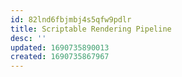 ```yaml
---
id: 82lnd6fbjmbj4s5qfw9pdlr
title: Scriptable Rendering Pipeline
desc: ''
updated: 1690735890013
created: 1690735867967
---
```


